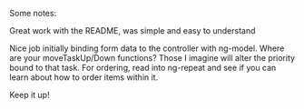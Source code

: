 Some notes:

Great work with the README, was simple and easy to understand

Nice job initially binding form data to the controller with ng-model. Where are your moveTaskUp/Down functions? Those I imagine will alter the priority bound to that task. For ordering, read into ng-repeat and see if you can learn about how to order items within it.

Keep it up!